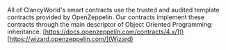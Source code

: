 All of ClancyWorld's smart contracts use the trusted and audited template contracts provided by OpenZeppelin. Our contracts implement these contracts through the main descriptor of Object Oriented Programming: inheritance.
[https://docs.openzeppelin.com/contracts/4.x/]()
[https://wizard.openzeppelin.com/](Wizard)